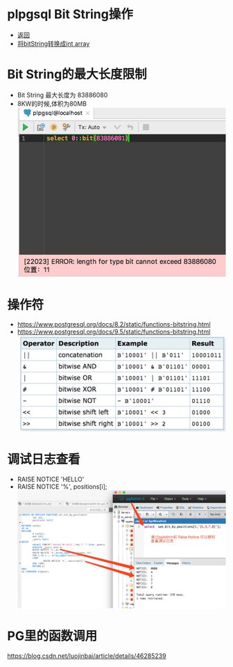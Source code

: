 # plpgsql Bit String操作
* [返回](../README.md)
* [将bitString转换成int array](convertBitString2IntArray.sql)

# Bit String的最大长度限制
* Bit String 最大长度为 83886080
* 8KW的时候,体积为80MB
![](./img/bit_max_length.jpeg)

# 操作符
* https://www.postgresql.org/docs/8.2/static/functions-bitstring.html
* https://www.postgresql.org/docs/9.5/static/functions-bitstring.html
![](./img/operator.jpeg)

# 调试日志查看
* RAISE NOTICE 'HELLO'
* RAISE NOTICE '%', positions[i];
![](./img/debug_log.jpeg)

# PG里的函数调用
https://blog.csdn.net/luojinbai/article/details/46285239